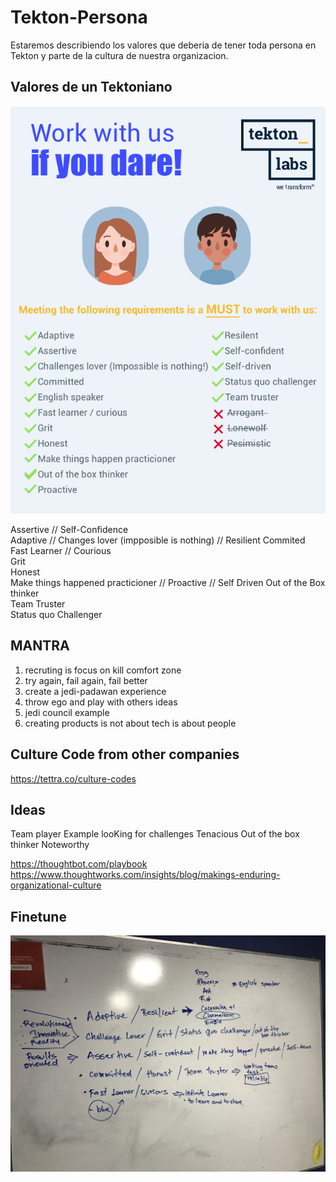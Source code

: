 # Tekton-Persona

Estaremos describiendo los valores que deberia de tener toda persona en Tekton
y parte de la cultura de nuestra organizacion.

## Valores de un Tektoniano

![Screenshot](TK%20Persona%202018.png)


Assertive	// Self-Confidence	
Adaptive	// Changes lover (impposible is nothing) //	Resilient
Commited		
Fast Learner // Courious		
Grit		
Honest		
Make things happened practicioner //	Proactive	// Self Driven
Out of the Box thinker		
Team Truster		
Status quo Challenger		

## MANTRA

1) recruting is focus on kill comfort zone
2) try again, fail again, fail better
3) create a jedi-padawan experience
4) throw ego and play with others ideas
5) jedi council example
6) creating products is not about tech is about people


## Culture Code from other companies

https://tettra.co/culture-codes


## Ideas

   Team player
   Example
looKing for challenges
   Tenacious
   Out of the box thinker
   Noteworthy

https://thoughtbot.com/playbook
https://www.thoughtworks.com/insights/blog/makings-enduring-organizational-culture

## Finetune

![Screenshot](IMG_3926.jpg)

